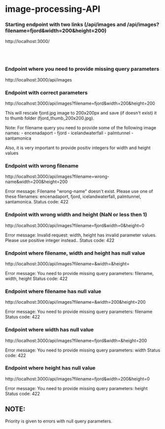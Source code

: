 # image-processing-API


### Starting endpoint with two links (/api/images and /api/images?filename=fjord&width=200&height=200)
http://localhost:3000/

<br />
<br />

### Endpoint where you need to provide missing query parameters
http://localhost:3000/api/images



### Endpoint with correct parameters
http://localhost:3000/api/images?filename=fjord&width=200&height=200

This will rescale fjord.jpg image to 200x200px and save (if doesn't exist) it to thumb folder (fjord_thumb_200x200.jpg).

Note: For filename query you need to provide some of the following image names:
    - encenadaport
    - fjord
    - icelandwaterfall
    - palmtunnel
    - santamonica

Also, it is very important to provide positiv integers for width and height values



### Endpoint with wrong filename
http://localhost:3000/api/images?filename=wrong-name&width=200&height=200

Error message: Filename "wrong-name" doesn't exist. Please use one of these filenames: encenadaport, fjord, icelandwaterfall, palmtunnel, santamonica.
Status code: 422



### Endpoint with wrong width and height (NaN or less then 1)
http://localhost:3000/api/images?filename=fjord&width=0&height=0

Error message: Invalid request: width, height has invalid parameter values. Please use positive integer instead..
Status code: 422



### Endpoint where filename, width and height has null value
http://localhost:3000/api/images?filename=&width=&height=

Error message: You need to provide missing query parameters: filename, width, height
Status code: 422



### Endpoint where filename has null value
http://localhost:3000/api/images?filename=&width=200&height=200

Error message: You need to provide missing query parameters: filename
Status code: 422



### Endpoint where width has null value
http://localhost:3000/api/images?filename=fjord&width=&height=200

Error message: You need to provide missing query parameters: width
Status code: 422



### Endpoint where height has null value
http://localhost:3000/api/images?filename=fjord&width=200&height=0

Error message: You need to provide missing query parameters: height
Status code: 422



## NOTE:
Priority is given to errors with null query parameters.